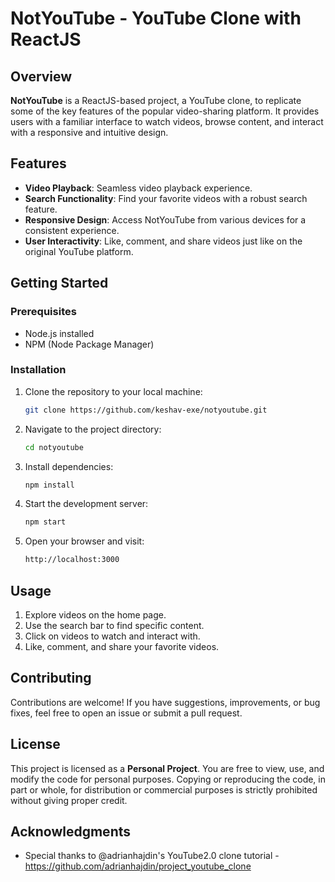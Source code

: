 # NotYouTube - YouTube Clone with ReactJS

## Overview

**NotYouTube** is a ReactJS-based project, a YouTube clone, to replicate some of the key features of the popular video-sharing platform. It provides users with a familiar interface to watch videos, browse content, and interact with a responsive and intuitive design.

## Features

- **Video Playback**: Seamless video playback experience.
- **Search Functionality**: Find your favorite videos with a robust search feature.
- **Responsive Design**: Access NotYouTube from various devices for a consistent experience.
- **User Interactivity**: Like, comment, and share videos just like on the original YouTube platform.

## Getting Started

### Prerequisites

- Node.js installed
- NPM (Node Package Manager)

### Installation

1. Clone the repository to your local machine:

   ```bash
   git clone https://github.com/keshav-exe/notyoutube.git
   ```

2. Navigate to the project directory:

   ```bash
   cd notyoutube
   ```

3. Install dependencies:

   ```bash
   npm install
   ```

4. Start the development server:

   ```bash
   npm start
   ```

5. Open your browser and visit:

   ```bash
   http://localhost:3000
   ```

## Usage

1. Explore videos on the home page.
2. Use the search bar to find specific content.
3. Click on videos to watch and interact with.
4. Like, comment, and share your favorite videos.

## Contributing

Contributions are welcome! If you have suggestions, improvements, or bug fixes, feel free to open an issue or submit a pull request.

## License

This project is licensed as a **Personal Project**. You are free to view, use, and modify the code for personal purposes. Copying or reproducing the code, in part or whole, for distribution or commercial purposes is strictly prohibited without giving proper credit.


## Acknowledgments

- Special thanks to @adrianhajdin's YouTube2.0 clone tutorial - https://github.com/adrianhajdin/project_youtube_clone

